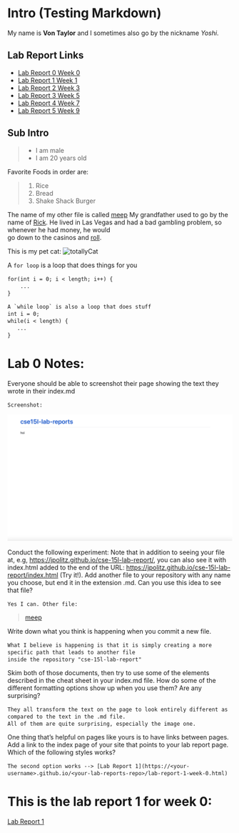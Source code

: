 # Intro (Testing Markdown)
My name is **Von Taylor** and I sometimes also go by the nickname *Yoshi*.

## Lab Report Links
- [Lab Report 0 Week 0](https://von-taylor.github.io/cse15l-lab-reports/lab-report-1-week-0.html)
- [Lab Report 1 Week 1](https://von-taylor.github.io/cse15l-lab-reports/lab-report-week-1.html)
- [Lab Report 2 Week 3](https://von-taylor.github.io/cse15l-lab-reports/lab-report-week-3.html)
- [Lab Report 3 Week 5](https://von-taylor.github.io/cse15l-lab-reports/lab-report-week-5.html)
- [Lab Report 4 Week 7](https://von-taylor.github.io/cse15l-lab-reports/lab-report-week-7.html)
- [Lab Report 5 Week 9](https://von-taylor.github.io/cse15l-lab-reports/lab-report-week-9.html)

## Sub Intro
> - I am male
> - I am 20 years old

Favorite Foods in order are:
> 1. Rice
> 2. Bread
> 3. Shake Shack Burger

The name of my other file is called [meep](https://von-taylor.github.io/cse15l-lab-reports/meep.html)
My grandfather used to go by the name of [Rick][1]. He lived in Las Vegas and had a bad gambling problem, so whenever he had money, he would\
go down to the casinos and [roll][1].

[1]: https://www.youtube.com/watch?v=HPk-VhRjNI8 "Cat"

This is my pet cat: ![totallyCat](https://ichef.bbci.co.uk/images/ic/1200x675/p06kt8hn.jpg)

A `for loop` is a loop that does things for you
```
for(int i = 0; i < length; i++) { 
    ...
}
```

    A `while loop` is also a loop that does stuff
    int i = 0;
    while(i < length) {
       ...
    }


# Lab 0 Notes:
Everyone should be able to screenshot their page showing the text they wrote in their index.md 

    Screenshot: 

![First Index Screenshot](firstIndexPage.png)

Conduct the following experiment: 
Note that in addition to seeing your file at, e.g, https://jpolitz.github.io/cse-15l-lab-report/, you can also see it with index.html added to the end of the URL: https://jpolitz.github.io/cse-15l-lab-report/index.html (Try it!). Add another file to your repository with any name you choose, but end it in the extension .md. Can you use this idea to see that file? 
```
Yes I can. Other file:
```
> [meep](https://von-taylor.github.io/cse15l-lab-reports/meep.html)

Write down what you think is happening when you commit a new file. 
```
What I believe is happening is that it is simply creating a more specific path that leads to another file 
inside the repository "cse-15l-lab-report" 
```

Skim both of those documents, then try to use some of the elements described in the cheat sheet in your index.md file. How do some of the different formatting options show up when you use them? Are any surprising?
```
They all transform the text on the page to look entirely different as compared to the text in the .md file.
All of them are quite surprising, especially the image one.
```

One thing that’s helpful on pages like yours is to have links between pages. Add a link to the index page of your site that points to your lab report page. Which of the following styles works?
```
The second option works --> [Lab Report 1](https://<your-username>.github.io/<your-lab-reports-repo>/lab-report-1-week-0.html)
```

# This is the lab report 1 for week 0:
[Lab Report 1](https://von-taylor.github.io/cse15l-lab-reports/lab-report-1-week-0.html)
